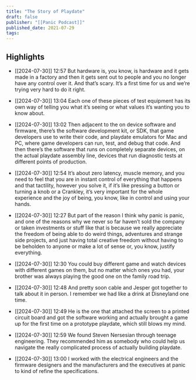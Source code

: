 ```yaml
---
title: "The Story of Playdate"
draft: false
publisher: "[[Panic Podcast]]"
published_date: 2021-07-29
tags:
---
```



## Highlights
* [[2024-07-30]] 12:57  But hardware is, you know, is hardware and it gets made in a factory and then it gets sent out to people and you no longer have any control over it. And that’s scary. It’s a first time for us and we’re trying very hard to do it right.

* [[2024-07-30]] 13:04  Each one of these pieces of test equipment has its own way of telling you what it’s seeing or what values it’s wanting you to know about.

* [[2024-07-30]] 13:02  Then adjacent to the on device software and firmware, there’s the software development kit, or SDK, that game developers use to write their code, and playdate emulators for Mac and PC, where game developers can run, test, and debug that code. And then there’s the software that runs on completely separate devices, on the actual playdate assembly line, devices that run diagnostic tests at different points of production.

* [[2024-07-30]] 12:54  It’s about zero latency, muscle memory, and you need to feel that you are in instant control of everything that happens and that tactility, however you solve it, if it’s like pressing a button or turning a knob or a Crankley, it’s very important for the whole experience and the joy of being, you know, like in control and using your hands.

* [[2024-07-30]] 12:27  But part of the reason I think why panic is panic, and one of the reasons why we never so far haven’t sold the company or taken investments or stuff like that is because we really appreciate the freedom of being able to do weird things, adventures and strange side projects, and just having total creative freedom without having to be beholden to anyone or make a lot of sense or, you know, justify everything.

* [[2024-07-30]] 12:30  You could buy different game and watch devices with different games on them, but no matter which ones you had, your brother was always playing the good one on the family road trip.

* [[2024-07-30]] 12:48  And pretty soon cable and Jesper got together to talk about it in person. I remember we had like a drink at Disneyland one time.

* [[2024-07-30]] 12:49  He is the one that attached the screen to a printed circuit board and got the software working and actually brought a game up for the first time on a prototype playdate, which still blows my mind.

* [[2024-07-30]] 12:59  We found Steven Nersesian through teenage engineering. They recommended him as somebody who could help us navigate the really complicated process of actually building playdate.

* [[2024-07-30]] 13:00  I worked with the electrical engineers and the firmware designers and the manufacturers and the executives at panic to kind of refine the specifications.

